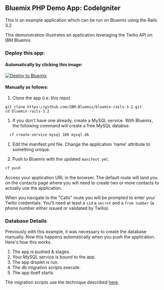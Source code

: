 ## Bluemix PHP Demo App: CodeIgniter

This is an example application which can be run on Bluemix using the Rails 3.2

This demonstration illustrates an application leveraging the Twilio API on IBM Bluemix.

### Deploy this app:

####  Automatically by clicking this image: 

[![Deploy to Bluemix](https://bluemix.net/deploy/button.png)](https://bluemix.net/deploy)

#### Manually as follows:

1. Clone the app (i.e. this repo)

  ```
  git clone https://github.com/IBM-Bluemix/bluemix-rails-3.2.git
  cd bluemix-rails-3.2
  ```

1. If you don't have one already, create a MySQL service.  With Bluemix, the following command will create a free MySQL databse.

  ```bash
    cf create-service mysql 100 mysql-db
  ```

1. Edit the manifest.yml file.  Change the application 'name' attribute to something unique.

1. Push to Bluemix with the updated `manifest.yml`.

  ```bash
  cf push
  ```  

Access your application URL in the browser.  The default route will land you on the contacts page where you will need to create two or more contacts to actually use the application.
  
When you navigate to the "Calls" route you will be prompted to enter your Twilio credentials.  You'll need at least a `sid` a `secret` and a `from number` (a phone number either issued or validated by Twilio).

### Database Details

Previously with this example, it was necessary to create the database manually.  Now this happens automatically when you push the application.  Here's how this works.

1. The app is pushed & stages.
1. Your MySQL service is bound to the app.
1. The app droplet is run.
1. The db migration scripts execute.
1. The app itself starts.

The migration scripts use the technique described [here](http://zacharyflower.com/2013/08/12/getting-started-with-codeigniter-migrations/).



[CodeIgniter Tutorial]:http://ellislab.com/codeigniter/user-guide/tutorial/index.html
[PHP Build Pack]:https://github.com/cloudfoundry/php-buildpack.git
[PHPMyAdmin]:https://github.com/dmikusa-pivotal/cf-ex-phpmyadmin
[MySQL client]:http://dev.mysql.com/doc/refman/5.6/en/mysql.html
